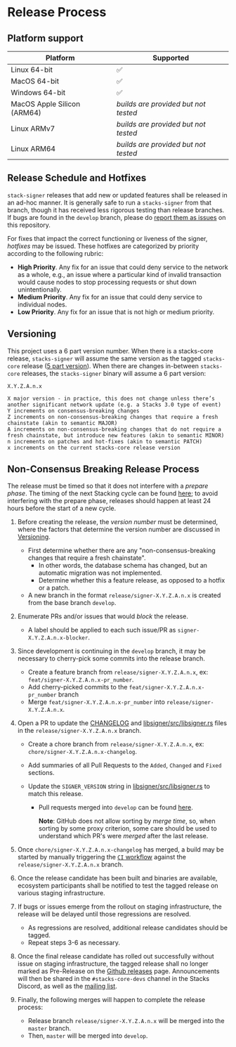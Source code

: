 # Release Process

## Platform support

| Platform                    | Supported                            |
| --------------------------- | ------------------------------------ |
| Linux 64-bit                | :white_check_mark:                   |
| MacOS 64-bit                | :white_check_mark:                   |
| Windows 64-bit              | :white_check_mark:                   |
| MacOS Apple Silicon (ARM64) | _builds are provided but not tested_ |
| Linux ARMv7                 | _builds are provided but not tested_ |
| Linux ARM64                 | _builds are provided but not tested_ |

## Release Schedule and Hotfixes

`stack-signer` releases that add new or updated features shall be released in an ad-hoc manner.
It is generally safe to run a `stacks-signer` from that branch, though it has received less rigorous testing than release branches.
If bugs are found in the `develop` branch, please do [report them as issues](https://github.com/stacks-network/stacks-core/issues) on this repository.

For fixes that impact the correct functioning or liveness of the signer, _hotfixes_ may be issued. These hotfixes are categorized by priority
according to the following rubric:

- **High Priority**. Any fix for an issue that could deny service to the network as a whole, e.g., an issue where a particular kind of invalid transaction would cause nodes to stop processing requests or shut down unintentionally.
- **Medium Priority**. Any fix for an issue that could deny service to individual nodes.
- **Low Priority**. Any fix for an issue that is not high or medium priority.

## Versioning

This project uses a 6 part version number.
When there is a stacks-core release, `stacks-signer` will assume the same version as the tagged `stacks-core` release ([5 part version](../docs/release-process.md#versioning)).
When there are changes in-between `stacks-core` releases, the `stacks-signer` binary will assume a 6 part version:

```
X.Y.Z.A.n.x

X major version - in practice, this does not change unless there’s another significant network update (e.g. a Stacks 3.0 type of event)
Y increments on consensus-breaking changes
Z increments on non-consensus-breaking changes that require a fresh chainstate (akin to semantic MAJOR)
A increments on non-consensus-breaking changes that do not require a fresh chainstate, but introduce new features (akin to semantic MINOR)
n increments on patches and hot-fixes (akin to semantic PATCH)
x increments on the current stacks-core release version
```

## Non-Consensus Breaking Release Process

The release must be timed so that it does not interfere with a _prepare phase_.
The timing of the next Stacking cycle can be found [here](https://stx.eco/dao/tools?tool=2); to avoid interfering with the prepare phase, releases should happen at least 24 hours before the start of a new cycle.

1. Before creating the release, the _version number_ must be determined, where the factors that determine the version number are discussed in [Versioning](#versioning).

   - First determine whether there are any "non-consensus-breaking changes that require a fresh chainstate".
     - In other words, the database schema has changed, but an automatic migration was not implemented.
     - Determine whether this a feature release, as opposed to a hotfix or a patch.
   - A new branch in the format `release/signer-X.Y.Z.A.n.x` is created from the base branch `develop`.

2. Enumerate PRs and/or issues that would _block_ the release.

   - A label should be applied to each such issue/PR as `signer-X.Y.Z.A.n.x-blocker`.

3. Since development is continuing in the `develop` branch, it may be necessary to cherry-pick some commits into the release branch.

   - Create a feature branch from `release/signer-X.Y.Z.A.n.x`, ex: `feat/signer-X.Y.Z.A.n.x-pr_number`.
   - Add cherry-picked commits to the `feat/signer-X.Y.Z.A.n.x-pr_number` branch
   - Merge `feat/signer-X.Y.Z.A.n.x-pr_number` into `release/signer-X.Y.Z.A.n.x`.

4. Open a PR to update the [CHANGELOG](./CHANGELOG.md) and [libsigner/src/libsigner.rs](../libsigner/src/libsigner.rs) files in the `release/signer-X.Y.Z.A.n.x` branch.

   - Create a chore branch from `release/signer-X.Y.Z.A.n.x`, ex: `chore/signer-X.Y.Z.A.n.x-changelog`.
   - Add summaries of all Pull Requests to the `Added`, `Changed` and `Fixed` sections.
   - Update the `SIGNER_VERSION` string in [libsigner/src/libsigner.rs](../libsigner/src/libsigner.rs) to match this release.

     - Pull requests merged into `develop` can be found [here](https://github.com/stacks-network/stacks-core/pulls?q=is%3Apr+is%3Aclosed+base%3Adevelop+sort%3Aupdated-desc).

       **Note**: GitHub does not allow sorting by _merge time_, so, when sorting by some proxy criterion, some care should be used to understand which PR's were _merged_ after the last release.

5. Once `chore/signer-X.Y.Z.A.n.x-changelog` has merged, a build may be started by manually triggering the [`CI` workflow](../.github/workflows/ci.yml) against the `release/signer-X.Y.Z.A.n.x` branch.

6. Once the release candidate has been built and binaries are available, ecosystem participants shall be notified to test the tagged release on various staging infrastructure.

7. If bugs or issues emerge from the rollout on staging infrastructure, the release will be delayed until those regressions are resolved.

   - As regressions are resolved, additional release candidates should be tagged.
   - Repeat steps 3-6 as necessary.

8. Once the final release candidate has rolled out successfully without issue on staging infrastructure, the tagged release shall no longer marked as Pre-Release on the [Github releases](https://github.com/stacks-network/stacks-core/releases/) page.
   Announcements will then be shared in the `#stacks-core-devs` channel in the Stacks Discord, as well as the [mailing list](https://groups.google.com/a/stacks.org/g/announce).

9. Finally, the following merges will happen to complete the release process:
   - Release branch `release/signer-X.Y.Z.A.n.x` will be merged into the `master` branch.
   - Then, `master` will be merged into `develop`.
